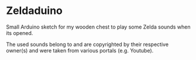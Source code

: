 # Zeldaduino
Small Arduino sketch for my wooden chest to play some Zelda sounds when its opened.

The used sounds belong to and are copyrighted by their respective owner(s) and were taken from various portals (e.g. Youtube). 
